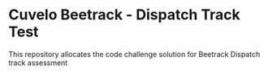 # Cuvelo Beetrack - Dispatch Track Test
This repository allocates the code challenge solution for Beetrack Dispatch track assessment
